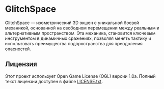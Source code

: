 # GlitchSpace

GlitchSpace — изометрический 3D экшен с уникальной боевой механикой, основанной на свободном перемещении между реальным и альтернативным пространством. Эта механика, становится ключевым инструментом в динамичных сражениях, позволяя менять тактику и использовать преимущества подпространства для преодоления опасностей.

## Лицензия

Этот проект использует Open Game License (OGL) версии 1.0a. Полный текст лицензии доступен в файле [LICENSE.txt](LICENSE).
